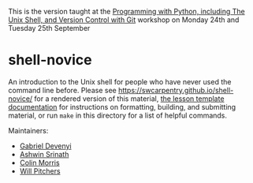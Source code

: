This is the version taught at the [Programming with Python, including The Unix Shell, and Version Control with Git](https://bham-carpentries.github.io/2018-09-24-python/) workshop on Monday 24th and Tuesday 25th September

shell-novice
============

An introduction to the Unix shell for people who have never used the command line before.
Please see <https://swcarpentry.github.io/shell-novice/> for a rendered version of this material,
[the lesson template documentation][lesson-example]
for instructions on formatting, building, and submitting material,
or run `make` in this directory for a list of helpful commands.

Maintainers:

* [Gabriel Devenyi][devenyi_gabriel]
* [Ashwin Srinath][srinath_ashwin]
* [Colin Morris][colin_morris]
* [Will Pitchers][will_pitchers]

[devenyi_gabriel]: http://software-carpentry.org/team/#devenyi_gabriel
[srinath_ashwin]: http://software-carpentry.org/team/#srinath_ashwin
[colin_morris]: https://github.com/colinmorris
[will_pitchers]: https://software-carpentry.org/team/#pitchers_w
[lesson-example]: https://carpentries.github.io/lesson-example/
